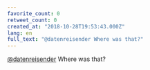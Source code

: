 ```yaml
---
favorite_count: 0
retweet_count: 0
created_at: "2018-10-28T19:53:43.000Z"
lang: en
full_text: "@datenreisender Where was that?"
---
```


[@datenreisender](https://twitter.com/datenreisender) Where was that?
